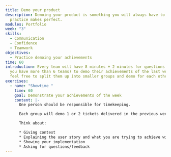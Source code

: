 ```yaml
---
title: Demo your product
description: Demoing your product is something you will always have to do - and
  practice makes perfect.
modules: Portfolio
week: "3"
skills:
  - Communication
  - Confidence
  - Teamwork
objectives:
  - Practice demoing your achievements
time: 60
introduction: Every team will have 8 minutes + 2 minutes for questions (less if
  you have more than 6 teams) to demo their achievements of the last week. Or
  feel free to split them up into smaller groups and demo for each other.
exercises:
  - name: "Showtime "
    time: 60
    goal: Demonstrate your achievements of the week
    content: |-
      One person should be responsible for timekeeping.

      Each group will demo 1 or 2 tickets delivered in the previous week.

      Think about:

      * Giving context
      * Explaining the user story and what you are trying to achieve with it
      * Showing your implementation
      * Asking for questions/feedback
---
```

